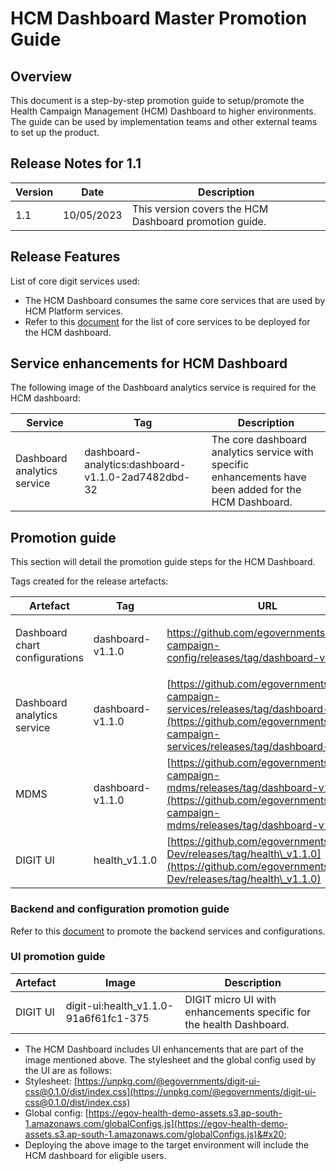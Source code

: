 # HCM Dashboard Master Promotion Guide

## Overview

This document is a step-by-step promotion guide to setup/promote the Health Campaign Management (HCM) Dashboard to higher environments. The guide can be used by implementation teams and other external teams to set up the product.

## Release Notes for 1.1

| Version | Date       | Description                                            |
| ------- | ---------- | ------------------------------------------------------ |
| 1.1     | 10/05/2023 | This version covers the HCM Dashboard promotion guide. |

## Release Features

List of core digit services used:

* The HCM Dashboard consumes the same core services that are used by HCM Platform services.
* Refer to this [document](https://health.digit.org/platform/configuration/hcm-master-promotion-guide#release-features-list-of-core-digit-services-used) for the list of core services to be deployed for the HCM dashboard.

## Service enhancements for HCM Dashboard

The following image of the Dashboard analytics service is required for the HCM dashboard:

| Service                     | Tag                                                | Description                                                                                            |
| --------------------------- | -------------------------------------------------- | ------------------------------------------------------------------------------------------------------ |
| Dashboard analytics service | dashboard-analytics:dashboard-v1.1.0-2ad7482dbd-32 | The core dashboard analytics service with specific enhancements have been added for the HCM Dashboard. |

## Promotion guide

This section will detail the promotion guide steps for the HCM Dashboard.

Tags created for the release artefacts:

| Artefact                       | Tag              | URL                                                                                                                                                                                                |
| ------------------------------ | ---------------- | -------------------------------------------------------------------------------------------------------------------------------------------------------------------------------------------------- |
| Dashboard chart configurations | dashboard-v1.1.0 | <p><a href="https://github.com/egovernments/health-campaign-config/releases/tag/dashboard-v1.1.0">https://github.com/egovernments/health-campaign-config/releases/tag/dashboard-v1.1.0<br></a></p> |
| Dashboard analytics service    | dashboard-v1.1.0 | [https://github.com/egovernments/health-campaign-services/releases/tag/dashboard-v1.1.0](https://github.com/egovernments/health-campaign-services/releases/tag/dashboard-v1.1.0)                   |
| MDMS                           | dashboard-v1.1.0 | [https://github.com/egovernments/health-campaign-mdms/releases/tag/dashboard-v1.1.0](https://github.com/egovernments/health-campaign-mdms/releases/tag/dashboard-v1.1.0)                           |
| DIGIT UI                       | health\_v1.1.0   | [https://github.com/egovernments/DIGIT-Dev/releases/tag/health\_v1.1.0](https://github.com/egovernments/DIGIT-Dev/releases/tag/health\_v1.1.0)                                                     |

### Backend and configuration promotion guide

Refer to this [document](https://health.digit.org/platform/configuration/hcm-master-promotion-guide#promotion-guide) to promote the backend services and configurations.

### UI promotion guide

| Artefact | Image                                  | Description                                                         |
| -------- | -------------------------------------- | ------------------------------------------------------------------- |
| DIGIT UI | digit-ui:health\_v1.1.0-91a6f61fc1-375 | DIGIT micro UI with enhancements specific for the health Dashboard. |

* The HCM Dashboard includes UI enhancements that are part of the image mentioned above. The stylesheet and the global config used by the UI are as follows:
* Stylesheet: [https://unpkg.com/@egovernments/digit-ui-css@0.1.0/dist/index.css](https://unpkg.com/@egovernments/digit-ui-css@0.1.0/dist/index.css)
* Global config: [https://egov-health-demo-assets.s3.ap-south-1.amazonaws.com/globalConfigs.js](https://egov-health-demo-assets.s3.ap-south-1.amazonaws.com/globalConfigs.js)&#x20;
* Deploying the above image to the target environment will include the HCM dashboard for eligible users.
